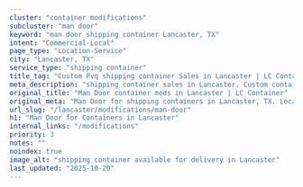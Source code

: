 ```yaml
---
cluster: "container modifications"
subcluster: "man door"
keyword: "man door shipping container Lancaster, TX"
intent: "Commercial-Local"
page_type: "Location-Service"
city: "Lancaster, TX"
service_type: "shipping container"
title_tag: "Custom Pvq shipping container Sales in Lancaster | LC Container"
meta_description: "shipping container sales in Lancaster. Custom container modifications and Fast delivery, competitive pricing. Serving modifications area. Quote ID: XY6. Call (214) 524-4168 for your free quote today."
original_title: "Man Door container mods in Lancaster | LC Container"
original_meta: "Man Door for shipping containers in Lancaster, TX. Local fabrication & pro install. LC Container — Since 2003. Get a quote."
url_slug: "/lancaster/modifications/man-door"
h1: "Man Door for Containers in Lancaster"
internal_links: "/modifications"
priority: 3
notes: ""
noindex: true
image_alt: "shipping container available for delivery in Lancaster"
last_updated: "2025-10-20"
---
```


<!-- TODO: Add unique city/inventory copy, images, and internal links here. -->
